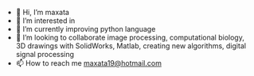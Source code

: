 - 👋 Hi, I’m maxata
- 👀 I’m interested in 
- 🌱 I’m currently improving python language
- 💞️ I’m looking to collaborate image processing, computational biology, 3D drawings with SolidWorks, Matlab, creating new algorithms, digital signal processing
- 📫 How to reach me maxata19@hotmail.com

<!---
maxata16/maxata16 is a ✨ special ✨ repository because its `README.md` (this file) appears on your GitHub profile.
You can click the Preview link to take a look at your changes.
--->
